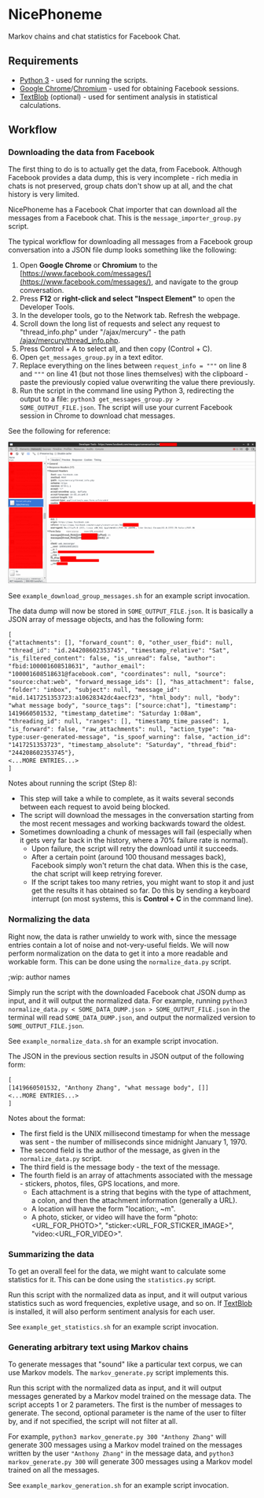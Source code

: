 NicePhoneme
===========

Markov chains and chat statistics for Facebook Chat.

Requirements
------------

* [Python 3](https://www.python.org/downloads/) - used for running the scripts.
* [Google Chrome](https://www.google.com/chrome/)/[Chromium](https://www.chromium.org/Home) - used for obtaining Facebook sessions.
* [TextBlob](https://pypi.python.org/pypi/textblob) (optional) - used for sentiment analysis in statistical calculations.

Workflow
--------

### Downloading the data from Facebook

The first thing to do is to actually get the data, from Facebook. Although Facebook provides a data dump, this is very incomplete - rich media in chats is not preserved, group chats don't show up at all, and the chat history is very limited.

NicePhoneme has a Facebook Chat importer that can download all the messages from a Facebook chat. This is the `message_importer_group.py` script.

The typical workflow for downloading all messages from a Facebook group conversation into a JSON file dump looks something like the following:

1. Open **Google Chrome** or **Chromium** to the [https://www.facebook.com/messages/](https://www.facebook.com/messages/), and navigate to the group conversation.
2. Press **F12** or **right-click and select "Inspect Element"** to open the Developer Tools.
3. In the developer tools, go to the Network tab. Refresh the webpage.
4. Scroll down the long list of requests and select any request to "thread\_info.php" under "/ajax/mercury" - the path [/ajax/mercury/thread_info.php](/ajax/mercury/thread_info.php).
5. Press Control + A to select all, and then copy (Control + C).
6. Open `get_messages_group.py` in a text editor.
7. Replace everything on the lines between `request_info = """` on line 8 and `"""` on line 41 (but not those lines themselves) with the clipboard - paste the previously copied value overwriting the value there previously.
8. Run the script in the command line using Python 3, redirecting the output to a file: `python3 get_messages_group.py > SOME_OUTPUT_FILE.json`. The script will use your current Facebook session in Chrome to download chat messages.

See the following for reference:

![Screenshot of desired request](facebook_request.png)

See `example_download_group_messages.sh` for an example script invocation.

The data dump will now be stored in `SOME_OUTPUT_FILE.json`. It is basically a JSON array of message objects, and has the following form:

    [
    {"attachments": [], "forward_count": 0, "other_user_fbid": null, "thread_id": "id.244208602353745", "timestamp_relative": "Sat", "is_filtered_content": false, "is_unread": false, "author": "fbid:100001608518631", "author_email": "100001608518631@facebook.com", "coordinates": null, "source": "source:chat:web", "forward_message_ids": [], "has_attachment": false, "folder": "inbox", "subject": null, "message_id": "mid.1417251353723:a10628342dc4aecf23", "html_body": null, "body": "what message body", "source_tags": ["source:chat"], "timestamp": 1419660501532, "timestamp_datetime": "Saturday 1:08am", "threading_id": null, "ranges": [], "timestamp_time_passed": 1, "is_forward": false, "raw_attachments": null, "action_type": "ma-type:user-generated-message", "is_spoof_warning": false, "action_id": "1417251353723", "timestamp_absolute": "Saturday", "thread_fbid": "244208602353745"},
    <...MORE ENTRIES...>
    ]

Notes about running the script (Step 8):

* This step will take a while to complete, as it waits several seconds between each request to avoid being blocked.
* The script will download the messages in the conversation starting from the most recent messages and working backwards toward the oldest.
* Sometimes downloading a chunk of messages will fail (especially when it gets very far back in the history, where a 70% failure rate is normal).
    * Upon failure, the script will retry the download until it succeeds.
    * After a certain point (around 100 thousand messages back), Facebook simply won't return the chat data. When this is the case, the chat script will keep retrying forever.
    * If the script takes too many retries, you might want to stop it and just get the results it has obtained so far. Do this by sending a keyboard interrupt (on most systems, this is **Control + C** in the command line).

### Normalizing the data

Right now, the data is rather unwieldy to work with, since the message entries contain a lot of noise and not-very-useful fields. We will now perform normalization on the data to get it into a more readable and workable form. This can be done using the `normalize_data.py` script.

;wip: author names

Simply run the script with the downloaded Facebook chat JSON dump as input, and it will output the normalized data. For example, running `python3 normalize_data.py < SOME_DATA_DUMP.json > SOME_OUTPUT_FILE.json` in the terminal will read `SOME_DATA_DUMP.json`, and output the normalized version to `SOME_OUTPUT_FILE.json`.

See `example_normalize_data.sh` for an example script invocation.

The JSON in the previous section results in JSON output of the following form:

    [
    [1419660501532, "Anthony Zhang", "what message body", []]
    <...MORE ENTRIES...>
    ]

Notes about the format:

* The first field is the UNIX millisecond timestamp for when the message was sent - the number of milliseconds since midnight January 1, 1970.
* The second field is the author of the message, as given in the `normalize_data.py` script.
* The third field is the message body - the text of the message.
* The fourth field is an array of attachments associated with the message - stickers, photos, files, GPS locations, and more.
    * Each attachment is a string that begins with the type of attachment, a colon, and then the attachment information (generally a URL).
    * A location will have the form "location:<LATITUDE>,<LONGITUDE> ~<ACCURACY>m".
    * A photo, sticker, or video will have the form "photo:<URL_FOR_PHOTO>", "sticker:<URL_FOR_STICKER_IMAGE>", "video:<URL_FOR_VIDEO>".

### Summarizing the data

To get an overall feel for the data, we might want to calculate some statistics for it. This can be done using the `statistics.py` script.

Run this script with the normalized data as input, and it will output various statistics such as word frequencies, expletive usage, and so on. If [TextBlob](https://pypi.python.org/pypi/textblob) is installed, it will also perform sentiment analysis for each user.

See `example_get_statistics.sh` for an example script invocation.

### Generating arbitrary text using Markov chains

To generate messages that "sound" like a particular text corpus, we can use Markov models. The `markov_generate.py` script implements this.

Run this script with the normalized data as input, and it will output messages generated by a Markov model trained on the message data. The script accepts 1 or 2 parameters. The first is the number of messages to generate. The second, optional parameter is the name of the user to filter by, and if not specified, the script will not filter at all.

For example, `python3 markov_generate.py 300 "Anthony Zhang"` will generate 300 messages using a Markov model trained on the messages written by the user `"Anthony Zhang"` in the message data, and `python3 markov_generate.py 300` will generate 300 messages using a Markov model trained on all the messages.

See `example_markov_generation.sh` for an example script invocation.

